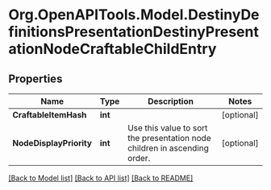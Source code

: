 # Org.OpenAPITools.Model.DestinyDefinitionsPresentationDestinyPresentationNodeCraftableChildEntry

## Properties

Name | Type | Description | Notes
------------ | ------------- | ------------- | -------------
**CraftableItemHash** | **int** |  | [optional] 
**NodeDisplayPriority** | **int** | Use this value to sort the presentation node children in ascending order. | [optional] 

[[Back to Model list]](../README.md#documentation-for-models) [[Back to API list]](../README.md#documentation-for-api-endpoints) [[Back to README]](../README.md)

